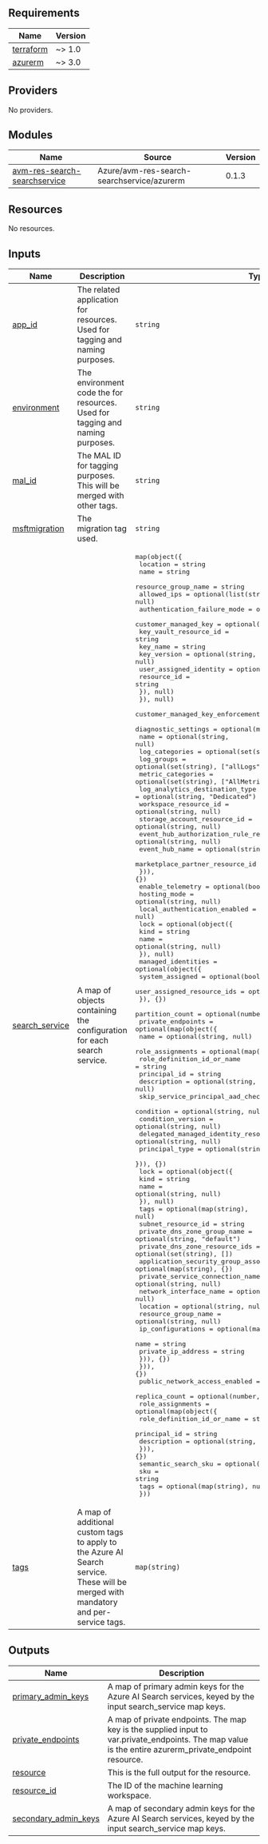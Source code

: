 ## Requirements

| Name | Version |
|------|---------|
| <a name="requirement_terraform"></a> [terraform](#requirement\_terraform) | ~> 1.0 |
| <a name="requirement_azurerm"></a> [azurerm](#requirement\_azurerm) | ~> 3.0 |

## Providers

No providers.

## Modules

| Name | Source | Version |
|------|--------|---------|
| <a name="module_avm-res-search-searchservice"></a> [avm-res-search-searchservice](#module\_avm-res-search-searchservice) | Azure/avm-res-search-searchservice/azurerm | 0.1.3 |

## Resources

No resources.

## Inputs

| Name | Description | Type | Default | Required |
|------|-------------|------|---------|:--------:|
| <a name="input_app_id"></a> [app\_id](#input\_app\_id) | The related application for resources. Used for tagging and naming purposes. | `string` | n/a | yes |
| <a name="input_environment"></a> [environment](#input\_environment) | The environment code the for resources. Used for tagging and naming purposes. | `string` | n/a | yes |
| <a name="input_mal_id"></a> [mal\_id](#input\_mal\_id) | The MAL ID for tagging purposes. This will be merged with other tags. | `string` | `""` | no |
| <a name="input_msftmigration"></a> [msftmigration](#input\_msftmigration) | The migration tag used. | `string` | n/a | yes |
| <a name="input_search_service"></a> [search\_service](#input\_search\_service) | A map of objects containing the configuration for each search service. | <pre>map(object({<br>    location                    = string<br>    name                        = string<br>    resource_group_name         = string<br>    allowed_ips                 = optional(list(string), null)<br>    authentication_failure_mode = optional(string, null)<br>    customer_managed_key = optional(object({<br>      key_vault_resource_id = string<br>      key_name              = string<br>      key_version           = optional(string, null)<br>      user_assigned_identity = optional(object({<br>        resource_id = string<br>      }), null)<br>    }), null)<br>    customer_managed_key_enforcement_enabled = optional(bool, null)<br>    diagnostic_settings = optional(map(object({<br>      name                                     = optional(string, null)<br>      log_categories                           = optional(set(string), [])<br>      log_groups                               = optional(set(string), ["allLogs"])<br>      metric_categories                        = optional(set(string), ["AllMetrics"])<br>      log_analytics_destination_type           = optional(string, "Dedicated")<br>      workspace_resource_id                    = optional(string, null)<br>      storage_account_resource_id              = optional(string, null)<br>      event_hub_authorization_rule_resource_id = optional(string, null)<br>      event_hub_name                           = optional(string, null)<br>      marketplace_partner_resource_id          = optional(string, null)<br>    })), {})<br>    enable_telemetry             = optional(bool, true)<br>    hosting_mode                 = optional(string, null)<br>    local_authentication_enabled = optional(bool, null)<br>    lock = optional(object({<br>      kind = string<br>      name = optional(string, null)<br>    }), null)<br>    managed_identities = optional(object({<br>      system_assigned            = optional(bool, false)<br>      user_assigned_resource_ids = optional(set(string), [])<br>    }), {})<br>    partition_count = optional(number, 1)<br>    private_endpoints = optional(map(object({<br>      name = optional(string, null)<br>      role_assignments = optional(map(object({<br>        role_definition_id_or_name             = string<br>        principal_id                           = string<br>        description                            = optional(string, null)<br>        skip_service_principal_aad_check       = optional(bool, false)<br>        condition                              = optional(string, null)<br>        condition_version                      = optional(string, null)<br>        delegated_managed_identity_resource_id = optional(string, null)<br>        principal_type                         = optional(string, null)<br>      })), {})<br>      lock = optional(object({<br>        kind = string<br>        name = optional(string, null)<br>      }), null)<br>      tags                                    = optional(map(string), null)<br>      subnet_resource_id                      = string<br>      private_dns_zone_group_name             = optional(string, "default")<br>      private_dns_zone_resource_ids           = optional(set(string), [])<br>      application_security_group_associations = optional(map(string), {})<br>      private_service_connection_name         = optional(string, null)<br>      network_interface_name                  = optional(string, null)<br>      location                                = optional(string, null)<br>      resource_group_name                     = optional(string, null)<br>      ip_configurations = optional(map(object({<br>        name               = string<br>        private_ip_address = string<br>      })), {})<br>    })), {})<br>    public_network_access_enabled = optional(bool, true)<br>    replica_count                 = optional(number, 1)<br>    role_assignments = optional(map(object({<br>      role_definition_id_or_name = string<br>      principal_id               = string<br>      description                = optional(string, null)<br>    })), {})<br>    semantic_search_sku = optional(string, null)<br>    sku                 = string<br>    tags                = optional(map(string), null)<br>  }))</pre> | n/a | yes |
| <a name="input_tags"></a> [tags](#input\_tags) | A map of additional custom tags to apply to the Azure AI Search service. These will be merged with mandatory and per-service tags. | `map(string)` | `{}` | no |

## Outputs

| Name | Description |
|------|-------------|
| <a name="output_primary_admin_keys"></a> [primary\_admin\_keys](#output\_primary\_admin\_keys) | A map of primary admin keys for the Azure AI Search services, keyed by the input search\_service map keys. |
| <a name="output_private_endpoints"></a> [private\_endpoints](#output\_private\_endpoints) | A map of private endpoints. The map key is the supplied input to var.private\_endpoints. The map value is the entire azurerm\_private\_endpoint resource. |
| <a name="output_resource"></a> [resource](#output\_resource) | This is the full output for the resource. |
| <a name="output_resource_id"></a> [resource\_id](#output\_resource\_id) | The ID of the machine learning workspace. |
| <a name="output_secondary_admin_keys"></a> [secondary\_admin\_keys](#output\_secondary\_admin\_keys) | A map of secondary admin keys for the Azure AI Search services, keyed by the input search\_service map keys. |
